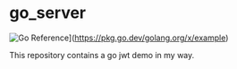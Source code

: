 # go_server
![Go Reference](https://pkg.go.dev/badge/golang.org/x/example.svg)](https://pkg.go.dev/golang.org/x/example)

This repository contains a go jwt demo in my way.